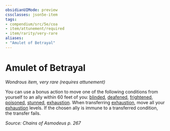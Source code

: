 ```yaml
---
obsidianUIMode: preview
cssclasses: json5e-item
tags:
- compendium/src/5e/coa
- item/attunement/required
- item/rarity/very-rare
aliases: 
- "Amulet of Betrayal"
---
```

# Amulet of Betrayal
*Wondrous item, very rare (requires attunement)*  


You can use a bonus action to move one of the following conditions from yourself to an ally within 60 feet of you: [blinded](Mechanics/Rules/conditions.md#Blinded), [deafened](Mechanics/Rules/conditions.md#Deafened), [frightened](Mechanics/Rules/conditions.md#Frightened), [poisoned](Mechanics/Rules/conditions.md#Poisoned), [stunned](Mechanics/Rules/conditions.md#Stunned), [exhaustion](Mechanics/Rules/conditions.md#Exhaustion). When transferring [exhaustion](Mechanics/Rules/conditions.md#Exhaustion), move all your [exhaustion](Mechanics/Rules/conditions.md#Exhaustion) levels. If the chosen ally is immune to a transferred condition, the transfer fails.

*Source: Chains of Asmodeus p. 267*